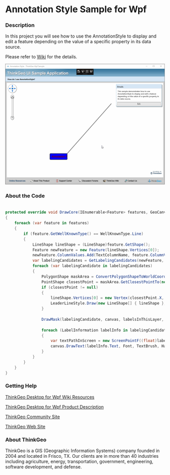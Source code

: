 # Annotation Style Sample for Wpf

### Description

In this project you will see how to use the AnnotationStyle to display and edit a feature depending on the value of a specific property in its data source.

Please refer to [Wiki](http://wiki.thinkgeo.com/wiki/thinkgeo_desktop_for_wpf) for the details.

![Screenshot](Screenshot.gif)

### About the Code

```csharp

protected override void DrawCore(IEnumerable<Feature> features, GeoCanvas canvas, Collection<SimpleCandidate> labelsInThisLayer, Collection<SimpleCandidate> labelsInAllLayers)
{
    foreach (var feature in features)
    {
        if (feature.GetWellKnownType() == WellKnownType.Line)
        {
            LineShape lineShape = (LineShape)feature.GetShape();
            Feature newFeature = new Feature(lineShape.Vertices[0]);
            newFeature.ColumnValues.Add(TextColumnName, feature.ColumnValues[TextColumnName]);
            var labelingCandidates = GetLabelingCandidates(newFeature, canvas, Font, XOffsetInPixel, YOffsetInPixel, RotationAngle);
            foreach (var labelingCandidate in labelingCandidates)
            {
                PolygonShape maskArea = ConvertPolygonShapeToWorldCoordinate(labelingCandidate.ScreenArea, canvas.CurrentWorldExtent, canvas.Width, canvas.Height);
                PointShape closestPoint = maskArea.GetClosestPointTo(new PointShape(lineShape.Vertices[1]), canvas.MapUnit);
                if (closestPoint != null)
                {
                    lineShape.Vertices[0] = new Vertex(closestPoint.X, closestPoint.Y);
                    LeaderLineStyle.Draw(new LineShape[] { lineShape }, canvas, labelsInThisLayer, labelsInAllLayers);
                }

                DrawMask(labelingCandidate, canvas, labelsInThisLayer, labelsInAllLayers);

                foreach (LabelInformation labelInfo in labelingCandidate.LabelInformation)
                {
                    var textPathInScreen = new ScreenPointF((float)labelInfo.PositionInScreenCoordinates.X, (float)labelInfo.PositionInScreenCoordinates.Y);
                    canvas.DrawText(labelInfo.Text, Font, TextBrush, HaloPen, new ScreenPointF[] { textPathInScreen }, DrawingLevel, 0, 0, DrawingTextAlignment.Default, (float)labelInfo.RotationAngle);
                }
            }
        }
    }
}

```

### Getting Help

[ThinkGeo Desktop for Wpf Wiki Resources](http://wiki.thinkgeo.com/wiki/thinkgeo_desktop_for_wpf)

[ThinkGeo Desktop for Wpf Product Description](https://thinkgeo.com/ui-controls#desktop-platforms)

[ThinkGeo Community Site](http://community.thinkgeo.com/)

[ThinkGeo Web Site](http://www.thinkgeo.com)

### About ThinkGeo
ThinkGeo is a GIS (Geographic Information Systems) company founded in 2004 and located in Frisco, TX. Our clients are in more than 40 industries including agriculture, energy, transportation, government, engineering, software development, and defense.
